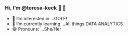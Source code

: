 ### Hi, I’m @teresa-keck 👋 👋 

- 👀 I’m interested in ...GOLF!
- 🌱 I’m currently learning ...All things DATA ANALYTICS
- 😄 Pronouns: ...She/Her

<!---
teresa-keck/teresa-keck is a ✨ special ✨ repository because its `README.md` (this file) appears on your GitHub profile.
You can click the Preview link to take a look at your changes.
--->

